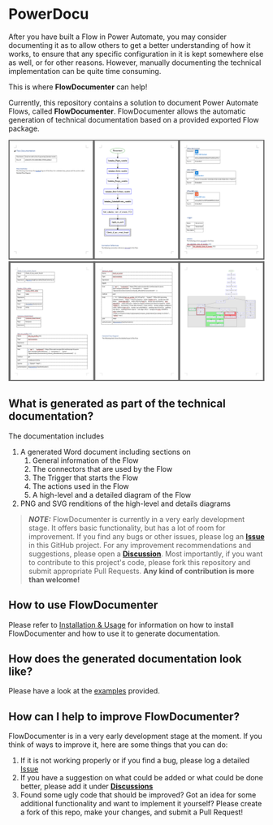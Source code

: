 # PowerDocu
After you have built a Flow in Power Automate, you may consider documenting it as to allow others to get a better understanding of how it works, to ensure that any specific configuration in it is kept somewhere else as well, or for other reasons. However, manually documenting the technical implementation can be quite time consuming.

This is where **FlowDocumenter** can help!

Currently, this repository contains a solution to document Power Automate Flows, called **FlowDocumenter**. FlowDocumenter allows the automatic generation of technical documentation based on a provided exported Flow package.

![Example of generated Word documentation](Images/Weather-Flow-Documentation-1.png)
![Example of generated Word documentation](Images/Weather-Flow-Documentation-2.png)


## What is generated as part of the technical documentation?

The documentation includes

1. A generated Word document including sections on
    1. General information of the Flow
    2. The connectors that are used by the Flow
    3. The Trigger that starts the Flow
    4. The actions used in the Flow
    5. A high-level and a detailed diagram of the Flow
2. PNG and SVG renditions of the high-level and details diagrams


> **_NOTE:_** FlowDocumenter is currently in a very early development stage. It offers basic functionality, but has a lot of room for improvement. If you find any bugs or other issues, please log an **[Issue](https://github.com/modery/PowerDocu/issues)** in this GitHub project. For any improvement recommendations and suggestions, please open a **[Discussion](https://github.com/modery/PowerDocu/discussions)**. Most importantly, if you want to contribute to this project's code, please fork this repository and submit appropriate Pull Requests. **Any kind of contribution is more than welcome!**

## How to use FlowDocumenter

Please refer to [Installation & Usage](installation.md) for information on how to install FlowDocumenter and how to use it to generate documentation.

## How does the generated documentation look like?

Please have a look at the [examples](examples.md) provided.

## How can I help to improve FlowDocumenter?

FlowDocumenter is in a very early development stage at the moment. If you think of ways to improve it, here are some things that you can do:
1. If it is not working properly or if you find a bug, please log a detailed [Issue](https://github.com/modery/PowerDocu/issues)
2. If you have a suggestion on what could be added or what could be done better, please add it under **[Discussions](https://github.com/modery/PowerDocu/discussions)**
3. Found some ugly code that should be improved? Got an idea for some additional functionality and want to implement it yourself? Please create a fork of this repo, make your changes, and submit a Pull Request!
